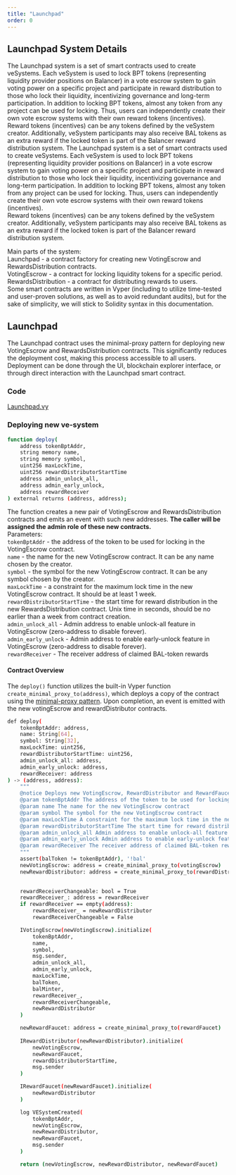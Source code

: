 ```yaml
---
title: "Launchpad"
order: 0
---
```


## Launchpad System Details

The Launchpad system is a set of smart contracts used to create veSystems. Each veSystem is used to lock BPT tokens (representing liquidity provider positions on Balancer) in a vote escrow system to gain voting power on a specific project and participate in reward distribution to those who lock their liquidity, incentivizing governance and long-term participation.
In addition to locking BPT tokens, almost any token from any project can be used for locking. Thus, users can independently create their own vote escrow systems with their own reward tokens (incentives).  
Reward tokens (incentives) can be any tokens defined by the veSystem creator. 
Additionally, veSystem participants may also receive BAL tokens as an extra reward if the locked token is part of the Balancer reward distribution system.
The Launchpad system is a set of smart contracts used to create veSystems. Each veSystem is used to lock BPT tokens (representing liquidity provider positions on Balancer) in a vote escrow system to gain voting power on a specific project and participate in reward distribution to those who lock their liquidity, incentivizing governance and long-term participation.
In addition to locking BPT tokens, almost any token from any project can be used for locking. Thus, users can independently create their own vote escrow systems with their own reward tokens (incentives).  
Reward tokens (incentives) can be any tokens defined by the veSystem creator. 
Additionally, veSystem participants may also receive BAL tokens as an extra reward if the locked token is part of the Balancer reward distribution system.

Main parts of the system:  
Launchpad - a contract factory for creating new VotingEscrow and RewardsDistribution contracts.  
VotingEscrow - a contract for locking liquidity tokens for a specific period.  
RewardsDistribution - a contract for distributing rewards to users.  
Some smart contracts are written in Vyper (including to utilize time-tested and user-proven solutions, as well as to avoid redundant audits), but for the sake of simplicity, we will stick to Solidity syntax in this documentation.  


## Launchpad
The Launchpad contract uses the minimal-proxy pattern for deploying new VotingEscrow and RewardsDistribution contracts. This significantly reduces the deployment cost, making this process accessible to all users. Deployment can be done through the UI, blockchain explorer interface, or through direct interaction with the Launchpad smart contract.


### Code  
[Launchpad.vy](https://github.com/protofire/ve8020-launchpad/blob/main/contracts/Launchpad.vy)

### Deploying new ve-system
```sh
function deploy(
    address tokenBptAddr,
    string memory name,
    string memory symbol,
    uint256 maxLockTime,
    uint256 rewardDistributorStartTime
    address admin_unlock_all,
    address admin_early_unlock,
    address rewardReceiver 
) external returns (address, address);
```

The function creates a new pair of VotingEscrow and RewardsDistribution contracts and emits an event with such new addresses. **The caller will be assigned the admin role of these new contracts.**  
Parameters:  
`tokenBptAddr` - the address of the token to be used for locking in the VotingEscrow contract.  
`name` - the name for the new VotingEscrow contract. It can be any name chosen by the creator.  
`symbol` - the symbol for the new VotingEscrow contract. It can be any symbol chosen by the creator.  
`maxLockTime` - a constraint for the maximum lock time in the new VotingEscrow contract. It should be at least 1 week.  
`rewardDistributorStartTime` - the start time for reward distribution in the new RewardsDistribution contract. Unix time in seconds, should be no earlier than a week from contract creation.  
`admin_unlock_all` - Admin address to enable unlock-all feature in VotingEscrow (zero-address to disable forever).  
`admin_early_unlock` - Admin address to enable early-unlock feature in VotingEscrow (zero-address to disable forever).  
`rewardReceiver` - The receiver address of claimed BAL-token rewards  


#### Contract Overview  
The `deploy()` function utilizes the built-in Vyper function `create_minimal_proxy_to(address)`, which deploys a copy of the contract using the [minimal-proxy pattern](https://eips.ethereum.org/EIPS/eip-1167). Upon completion, an event is emitted with the new votingEscrow and rewardDistributor contracts.  

```sh
def deploy(
    tokenBptAddr: address,
    name: String[64],
    symbol: String[32],
    maxLockTime: uint256,
    rewardDistributorStartTime: uint256,
    admin_unlock_all: address,
    admin_early_unlock: address,
    rewardReceiver: address
) -> (address, address):
    """
    @notice Deploys new VotingEscrow, RewardDistributor and RewardFaucet contracts
    @param tokenBptAddr The address of the token to be used for locking
    @param name The name for the new VotingEscrow contract
    @param symbol The symbol for the new VotingEscrow contract
    @param maxLockTime A constraint for the maximum lock time in the new VotingEscrow contract
    @param rewardDistributorStartTime The start time for reward distribution
    @param admin_unlock_all Admin address to enable unlock-all feature in VotingEscrow (zero-address to disable forever)
    @param admin_early_unlock Admin address to enable early-unlock feature in VotingEscrow (zero-address to disable forever)
    @param rewardReceiver The receiver address of claimed BAL-token rewards
    """
    assert(balToken != tokenBptAddr), '!bal'
    newVotingEscrow: address = create_minimal_proxy_to(votingEscrow)
    newRewardDistributor: address = create_minimal_proxy_to(rewardDistributor)
    

    rewardReceiverChangeable: bool = True
    rewardReceiver_: address = rewardReceiver
    if rewardReceiver == empty(address):
        rewardReceiver_ = newRewardDistributor
        rewardReceiverChangeable = False

    IVotingEscrow(newVotingEscrow).initialize(
        tokenBptAddr,
        name,
        symbol,
        msg.sender,
        admin_unlock_all,
        admin_early_unlock,
        maxLockTime,
        balToken,
        balMinter,
        rewardReceiver_,
        rewardReceiverChangeable,
        newRewardDistributor
    )

    newRewardFaucet: address = create_minimal_proxy_to(rewardFaucet)
    
    IRewardDistributor(newRewardDistributor).initialize(
        newVotingEscrow,
        newRewardFaucet,
        rewardDistributorStartTime,
        msg.sender
    )

    IRewardFaucet(newRewardFaucet).initialize(
        newRewardDistributor
    )

    log VESystemCreated(
        tokenBptAddr,
        newVotingEscrow,
        newRewardDistributor,
        newRewardFaucet,
        msg.sender
    )

    return (newVotingEscrow, newRewardDistributor, newRewardFaucet)
```
